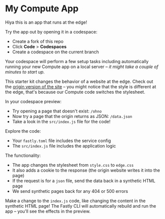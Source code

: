 # My Compute App

Hiya this is an app that runs at the edge!

Try the app out by opening it in a codespace: 

* Create a fork of this repo
* Click **Code** > **Codespaces**
* Create a codespace on the current branch

Your codespace will perform a few setup tasks including automatically running your new Compute app on a local server – _it might take a couple of minutes to start up._

This starter kit changes the behavior of a website at the edge. Check out the <a href="https://suesmith.github.io/" target="_blank">origin version of the site</a> – you might notice that the style is different at the edge, that's because our Compute code switches the stylesheet.

In your codespace preview:

* Try opening a page that doesn't exist: `/ohno`
* Now try a page that the origin returns as JSON: `/data.json`
* Take a look in the `src/index.js` file for the code!

Explore the code:

* Your `fastly.toml` file includes the service config
* The `src/index.js` file includes the application logic

The functionality:

* The app changes the stylesheet from `style.css` to `edge.css`
* It also adds a cookie to the response (the origin website writes it into the page)
* If the request is for a `json` file, send the data back in a synthetic HTML page
* We send synthetic pages back for any 404 or 500 errors

Make a change to the `index.js` code, like changing the content in the synthetic HTML page! The Fastly CLI will automatically rebuild and run the app – you'll see the effects in the preview.

